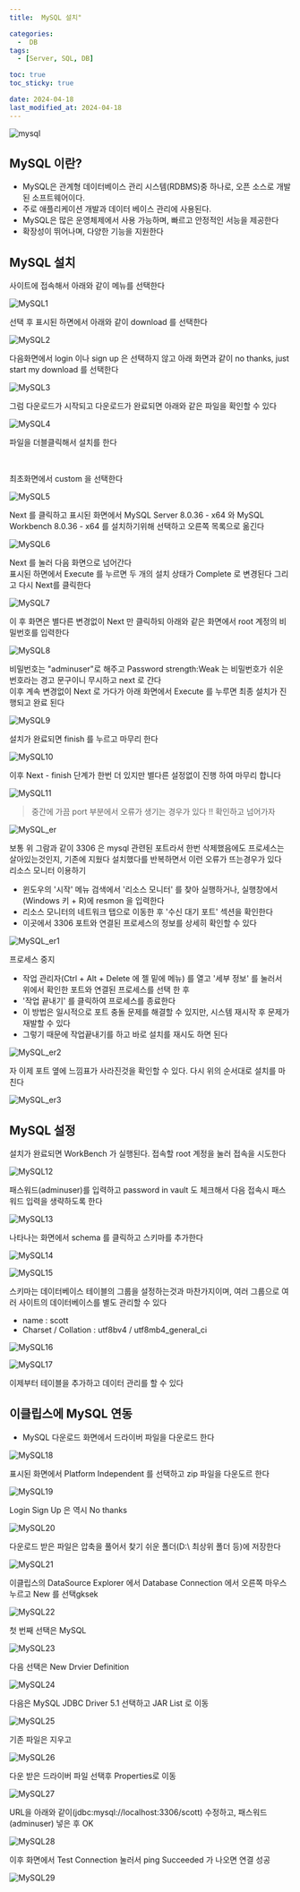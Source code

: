 ```yaml
---
title:  MySQL 설치"

categories:
  -  DB
tags:
  - [Server, SQL, DB]

toc: true
toc_sticky: true

date: 2024-04-18
last_modified_at: 2024-04-18
---
```



![mysql](https://github.com/kimjaehyun5116/kimjaehyun5116.github.io/assets/163956223/0b0412a2-b39a-4b9a-80c6-30fcea75aba0)


## MySQL 이란?

- MySQL은 관계형 데이터베이스 관리 시스템(RDBMS)중 하나로, 오픈 소스로 개발된 소프트웨어이다.
- 주로 애플리케이션 개발과 데이터 베이스 관리에 사용된다.
- MySQL은 많은 운영체제에서 사용 가능하며, 빠르고 안정적인 서능을 제공한다
- 확장성이 뛰어나며, 다양한 기능을 지원한다

## MySQL 설치


사이트에 접속해서 아래와 같이 메뉴를 선택한다

![MySQL1](https://github.com/kimjaehyun5116/kimjaehyun5116.github.io/assets/163956223/6c91cfc1-3cd5-4901-a7c9-f664d760cd14)


선택 후 표시된 하면에서 아래와 같이 download 를 선택한다

![MySQL2](https://github.com/kimjaehyun5116/kimjaehyun5116.github.io/assets/163956223/bc74174a-f405-436c-b4be-25e388d41855)


다음화면에서 login 이나 sign up 은 선택하지 않고 아래 화면과 같이 no thanks, just start my download 를 선택한다

![MySQL3](https://github.com/kimjaehyun5116/kimjaehyun5116.github.io/assets/163956223/8f787c3a-394f-4550-a110-f59db870ace1)


그럼 다운로드가 시작되고 다운로드가 완료되면 아래와 같은 파일을 확인할 수 있다

![MySQL4](https://github.com/kimjaehyun5116/kimjaehyun5116.github.io/assets/163956223/2f5fafbb-524c-490a-befc-44b0a8bc75de)

파일을 더블클릭해서 설치를 한다

</br>

최초화면에서 custom 을 선택한다

![MySQL5](https://github.com/kimjaehyun5116/kimjaehyun5116.github.io/assets/163956223/482af7ec-c623-49d2-964f-331cacf8f479)

Next 를 클릭하고 표시된 화면에서 MySQL Server 8.0.36 - x64 와 MySQL Workbench 8.0.36 - x64 를 설치하기위해 선택하고 오른쪽 목록으로 옮긴다

![MySQL6](https://github.com/kimjaehyun5116/kimjaehyun5116.github.io/assets/163956223/8774e0f8-cd1d-4d04-bdde-af6301ec8576)

Next 를 눌러 다음 화면으로 넘어간다
</br> 표시된 하면에서 Execute 를 누르면 두 개의 설치 상태가 Complete 로 변경된다 그리고 다시 Next를 클릭한다

![MySQL7](https://github.com/kimjaehyun5116/kimjaehyun5116.github.io/assets/163956223/64e421db-b4f5-44e2-abb9-9fdaca9d31a3)


이 후 화면은 별다른 변경없이 Next 만 클릭하되 아래와 같은 화면에서 root 계정의 비밀번호를 입력한다

![MySQL8](https://github.com/kimjaehyun5116/kimjaehyun5116.github.io/assets/163956223/1622572c-486d-4adb-8f07-62157aeeae51)


비밀번호는 "adminuser"로 해주고 Password strength:Weak 는 비밀번호가 쉬운 번호라는 경고 문구이니 무시하고 next 로 간다
</br> 이후 계속 변경없이 Next 로 가다가 아래 화면에서 Execute 를 누루면 최종 설치가 진행되고 완료 된다

![MySQL9](https://github.com/kimjaehyun5116/kimjaehyun5116.github.io/assets/163956223/85229fdf-aeb8-44fc-9e2d-53a437495e77)

설치가 완료되면 finish 를 누르고 마무리 한다

![MySQL10](https://github.com/kimjaehyun5116/kimjaehyun5116.github.io/assets/163956223/c2b5afbf-8fcf-41ef-86c3-845cec320d77)


이후 Next - finish 단계가 한번 더 있지만 별다른 설정없이 진행 하여 마무리 합니다

![MySQL11](https://github.com/kimjaehyun5116/kimjaehyun5116.github.io/assets/163956223/dc86811f-f2bd-4342-95a1-35a2a8863cf5)


> 중간에 가끔 port 부분에서 오류가 생기는 경우가 있다 !! 확인하고 넘어가자

![MySQL_er](https://github.com/kimjaehyun5116/kimjaehyun5116.github.io/assets/163956223/c3bf45a6-9ee9-459c-9835-58cc2d12db33)

보통 위 그람과 같이 3306 은 mysql 관련된 포트라서 한번 삭제했음에도 프로세스는 살아있는것인지, 기존에 지웠다 설치했다를 반복하면서 이런 오류가 뜨는경우가 있다
</br>
리소스 모니터 이용하기
- 윈도우의 '시작' 메뉴 검색에서 '리소스 모니터' 를 찾아 실행하거나, 실행창에서 (Windows 키 + R)에 resmon 을 입력한다
- 리소스 모니터의 네트워크 탭으로 이동한 후 '수신 대기 포트' 섹션을 확인한다
- 이곳에서 3306 포트와 연결된 프로세스의 정보를 상세히 확인할 수 있다

![MySQL_er1](https://github.com/kimjaehyun5116/kimjaehyun5116.github.io/assets/163956223/61ed7b09-e867-4f91-9efc-cbff4ef5acb8)

프로세스 중지

- 작업 관리자(Ctrl + Alt + Delete 에 젤 밑에 메뉴) 를 열고 '세부 정보' 를 눌러서 위에서 확인한 포트와 연결된 프로세스를 선택 한 후
- '작업 끝내기' 를 클릭하여 프로세스를 종료한다
- 이 방법은 일시적으로 포트 충돌 문제를 해결할 수 있지만, 시스템 재시작 후 문제가 재발할 수 있다
- 그렇기 때문에 작업끝내기를 하고 바로 설치를 재시도 하면 된다

![MySQL_er2](https://github.com/kimjaehyun5116/kimjaehyun5116.github.io/assets/163956223/e2c8a741-1ddc-4bfc-a676-ed049839f4b2)

자 이제 포트 옆에 느낌표가 사라진것을 확인할 수 있다. 다시 위의 순서대로 설치를 마친다

![MySQL_er3](https://github.com/kimjaehyun5116/kimjaehyun5116.github.io/assets/163956223/3f69e19f-8730-4f06-b8fe-235bfcffb56e)

## MySQL 설정

설치가 완료되면 WorkBench 가 실행된다. 접속할 root 계정을 눌러 접속을 시도한다

![MySQL12](https://github.com/kimjaehyun5116/kimjaehyun5116.github.io/assets/163956223/be0c79ad-77dd-4b47-b907-9de2a0e1942c)

패스워드(adminuser)를 입력하고 password in vault 도 체크해서 다음 접속시 패스워드 입력을 생략하도록 한다

![MySQL13](https://github.com/kimjaehyun5116/kimjaehyun5116.github.io/assets/163956223/21ba6a7b-8a39-4c71-ba85-3d55564df5af)

나타나는 화면에서 schema 를 클릭하고 스키마를 추가한다

![MySQL14](https://github.com/kimjaehyun5116/kimjaehyun5116.github.io/assets/163956223/5219840d-b755-4c47-aae7-29f9ec6cd339)

![MySQL15](https://github.com/kimjaehyun5116/kimjaehyun5116.github.io/assets/163956223/4b82eeae-4b56-48b8-8b8c-ee0abd75893e)

스키마는 데이터베이스 테이블의 그룹을 설정하는것과 마찬가지이며, 여러 그룹으로 여러 사이트의 데이터베이스를 별도 관리할 수 있다

- name : scott
- Charset / Collation : utf8bv4 / utf8mb4_general_ci

![MySQL16](https://github.com/kimjaehyun5116/kimjaehyun5116.github.io/assets/163956223/0174bc14-c949-43ce-95e7-f6aa79831e68)

![MySQL17](https://github.com/kimjaehyun5116/kimjaehyun5116.github.io/assets/163956223/5b7dcae4-ba62-40d8-961c-704c08e4d82f)

이제부터 테이블을 추가하고 데이터 관리를 할 수 있다

## 이클립스에 MySQL 연동
- MySQL 다운로드 화면에서 드라이버 파일을 다운로드 한다

![MySQL18](https://github.com/kimjaehyun5116/kimjaehyun5116.github.io/assets/163956223/717e7ae0-b868-4dfa-86f7-5d9c9340d85b)

표시된 화면에서 Platform Independent 를 선택하고 zip 파일을 다운도르 한다

![MySQL19](https://github.com/kimjaehyun5116/kimjaehyun5116.github.io/assets/163956223/587b0ac5-5fb7-4266-836c-fdeb285fb5b5)

Login Sign Up 은 역시 No thanks

![MySQL20](https://github.com/kimjaehyun5116/kimjaehyun5116.github.io/assets/163956223/659ced80-7c89-46e5-a159-a184079200f8)

다운로드 받은 파일은 압축을 풀어서 찾기 쉬운 폴더(D:\ 최상위 폴더 등)에 저장한다

![MySQL21](https://github.com/kimjaehyun5116/kimjaehyun5116.github.io/assets/163956223/4bb67fa2-951e-42e7-84ed-a20b4df2c46a)

이클립스의 DataSource Explorer 에서 Database Connection 에서 오른쪽 마우스 누르고 New 를 선택gksek

![MySQL22](https://github.com/kimjaehyun5116/kimjaehyun5116.github.io/assets/163956223/1e62cde4-8dce-4493-8b9c-1f740755afe6)

첫 번째 선택은 MySQL

![MySQL23](https://github.com/kimjaehyun5116/kimjaehyun5116.github.io/assets/163956223/d15b9faf-8f48-4554-9d97-0c783d6d19ca)

다음 선택은 New Drvier Definition

![MySQL24](https://github.com/kimjaehyun5116/kimjaehyun5116.github.io/assets/163956223/a662b346-4506-4744-9922-b6fa3fcec407)

다음은 MySQL JDBC Driver 5.1 선택하고 JAR List 로 이동

![MySQL25](https://github.com/kimjaehyun5116/kimjaehyun5116.github.io/assets/163956223/f5387f79-5f77-4ae7-84b4-7925bb8df5ea)

기존 파일은 지우고

![MySQL26](https://github.com/kimjaehyun5116/kimjaehyun5116.github.io/assets/163956223/5df03aa6-6b3a-4ecf-ab46-407aa26b15b6)

다운 받은 드라이버 파일 선택후 Properties로 이동

![MySQL27](https://github.com/kimjaehyun5116/kimjaehyun5116.github.io/assets/163956223/a6c517e4-b099-4696-bbdd-6895dc11af89)

URL을 아래와 같이(jdbc:mysql://localhost:3306/scott) 수정하고, 패스워드(adminuser) 넣은 후 OK

![MySQL28](https://github.com/kimjaehyun5116/kimjaehyun5116.github.io/assets/163956223/ca4bc785-c23f-4628-8a86-ce8f0ceb5b10)

이후 화면에서 Test Connection 눌러서 ping Succeeded 가 나오면 연결 성공

![MySQL29](https://github.com/kimjaehyun5116/kimjaehyun5116.github.io/assets/163956223/d9241198-d0ab-4f0c-900e-337e2d7cd7ef)
